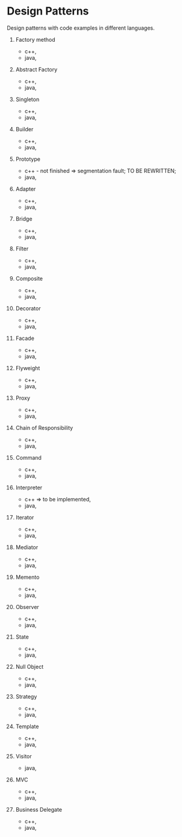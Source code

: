 # Design Patterns
Design patterns with code examples in different languages.

01. Factory method
	- c++,
	- java,

02. Abstract Factory
	- c++,
	- java,

03. Singleton
	- c++,
	- java,

04. Builder
	- c++,
	- java,

05. Prototype
	- c++ - not finished => segmentation fault; TO BE REWRITTEN;
	- java,

06. Adapter
	- c++,
	- java,

07. Bridge
	- c++,
	- java,

08. Filter
	- c++,
	- java,

09. Composite
	- c++,
	- java,

10. Decorator
	- c++,
	- java,

11. Facade
	- c++,
	- java,

12. Flyweight
	- c++,
	- java,

13. Proxy
	- c++,
	- java,

14. Chain of Responsibility
	- c++,
	- java,

15. Command
	- c++,
	- java,

16. Interpreter
	- c++ => to be implemented,
	- java,

17. Iterator
	- c++,
	- java, 

18. Mediator
	- c++,
	- java, 

19. Memento
	- c++,
	- java, 

20. Observer
	- c++,
	- java, 

21. State
	- c++,
	- java, 

22. Null Object
	- c++,
	- java, 

23. Strategy
	- c++,
	- java, 

24. Template
	- c++,
	- java, 

25. Visitor
	- java, 

26. MVC
	- c++,
	- java, 

27. Business Delegate
	- c++,
	- java, 




